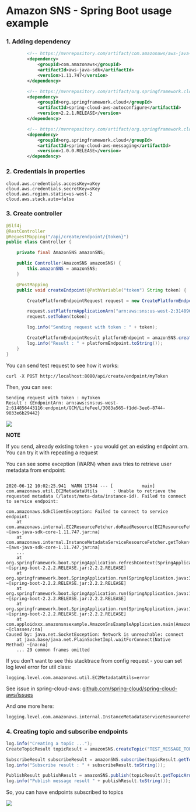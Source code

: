 # Amazon SNS - Spring Boot usage example

### 1. Adding dependency
```xml
        <!-- https://mvnrepository.com/artifact/com.amazonaws/aws-java-sdk -->
        <dependency>
            <groupId>com.amazonaws</groupId>
            <artifactId>aws-java-sdk</artifactId>
            <version>1.11.747</version>
        </dependency>

        <!-- https://mvnrepository.com/artifact/org.springframework.cloud/spring-cloud-aws-autoconfigure -->
        <dependency>
            <groupId>org.springframework.cloud</groupId>
            <artifactId>spring-cloud-aws-autoconfigure</artifactId>
            <version>2.2.1.RELEASE</version>
        </dependency>

        <!-- https://mvnrepository.com/artifact/org.springframework.cloud/spring-cloud-aws-messaging -->
        <dependency>
            <groupId>org.springframework.cloud</groupId>
            <artifactId>spring-cloud-aws-messaging</artifactId>
            <version>1.0.0.RELEASE</version>
        </dependency>
```

### 2. Credentials in properties

```properties
cloud.aws.credentials.accessKey=aKey
cloud.aws.credentials.secretKey=sKey
cloud.aws.region.static=us-west-2
cloud.aws.stack.auto=false
```

### 3. Create controller

```java
@Slf4j
@RestController
@RequestMapping("/api/create/endpoint/{token}")
public class Controller {

    private final AmazonSNS amazonSNS;

    public Controller(AmazonSNS amazonSNS) {
        this.amazonSNS = amazonSNS;
    }

    @PostMapping
    public void createEndpoint(@PathVariable("token") String token) {

        CreatePlatformEndpointRequest request = new CreatePlatformEndpointRequest();

        request.setPlatformApplicationArn("arn:aws:sns:us-west-2:3148964431616:app/GCM/LifeFeel");
        request.setToken(token);

        log.info("Sending request with token : " + token);

        CreatePlatformEndpointResult platformEndpoint = amazonSNS.createPlatformEndpoint(request);
        log.info("Result : " + platformEndpoint.toString());
    }
}
```

You can send test request to see how it works:
```
curl -X POST http://localhost:8080/api/create/endpoint/myToken
```

Then, you can see:
```text
Sending request with token : myToken
Result : {EndpointArn: arn:aws:sns:us-west-2:614856443116:endpoint/GCM/LifeFeel/3083a565-f1dd-3ee6-8744-9033e6b29442}
```

![](https://i.imgur.com/pS6xJcs.png)

**NOTE**

If you send, already existing token - you would get an existing endpoint arn. You can try it with repeating a request


You can see some exception (WARN) when aws tries to retrieve user metadata from endpoint:

```text

2020-06-12 10:02:25.941  WARN 17544 --- [           main] com.amazonaws.util.EC2MetadataUtils      : Unable to retrieve the requested metadata (/latest/meta-data/instance-id). Failed to connect to service endpoint: 

com.amazonaws.SdkClientException: Failed to connect to service endpoint: 
	at com.amazonaws.internal.EC2ResourceFetcher.doReadResource(EC2ResourceFetcher.java:100) ~[aws-java-sdk-core-1.11.747.jar:na]
	at com.amazonaws.internal.InstanceMetadataServiceResourceFetcher.getToken(InstanceMetadataServiceResourceFetcher.java:91) ~[aws-java-sdk-core-1.11.747.jar:na]
	...
	at org.springframework.boot.SpringApplication.refreshContext(SpringApplication.java:397) ~[spring-boot-2.2.2.RELEASE.jar:2.2.2.RELEASE]
	at org.springframework.boot.SpringApplication.run(SpringApplication.java:315) ~[spring-boot-2.2.2.RELEASE.jar:2.2.2.RELEASE]
	at org.springframework.boot.SpringApplication.run(SpringApplication.java:1226) ~[spring-boot-2.2.2.RELEASE.jar:2.2.2.RELEASE]
	at org.springframework.boot.SpringApplication.run(SpringApplication.java:1215) ~[spring-boot-2.2.2.RELEASE.jar:2.2.2.RELEASE]
	at com.apploidxxx.amazonsnsexample.AmazonSnsExampleApplication.main(AmazonSnsExampleApplication.java:10) ~[classes/:na]
Caused by: java.net.SocketException: Network is unreachable: connect
	at java.base/java.net.PlainSocketImpl.waitForConnect(Native Method) ~[na:na]
	... 29 common frames omitted
```

If you  don't want to see this stacktrace from config request - you can set log level error for util class:
```properties
logging.level.com.amazonaws.util.EC2MetadataUtils=error
```

See issue in spring-cloud-aws: [github.com/spring-cloud/spring-cloud-aws/issues](https://github.com/spring-cloud/spring-cloud-aws/issues/556#issuecomment-636159990)

And one more here:
```properties
logging.level.com.amazonaws.internal.InstanceMetadataServiceResourceFetcher=error
```

### 4. Creating topic and subscribe endpoints

```java
log.info("Creating a topic ...");
CreateTopicResult topicResult = amazonSNS.createTopic("TEST_MESSAGE_TOPIC");

SubscribeResult subscribeResult = amazonSNS.subscribe(topicResult.getTopicArn(), "application", platformEndpoint.getEndpointArn());
log.info("Subscribe result : " + subscribeResult.toString());

PublishResult publishResult = amazonSNS.publish(topicResult.getTopicArn(), "Hello, dude!"); // public message to topic
log.info("Publish message result " + publishResult.toString());
```

So, you can have endpoints subscribed to topics

![](https://i.imgur.com/k6OpVSK.png)

